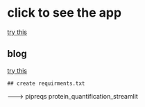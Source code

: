 
# click to see the app

[try this](https://share.streamlit.io/dendar/protein_quantification_streamlit/pQ_app.py)

## blog
[try this](https://nadir-nyc62.medium.com/code-meets-the-lab-an-interface-for-automated-protein-quantification-analysis-d22f061b3e3)

    ## create requirments.txt
---> pipreqs protein_quantification_streamlit